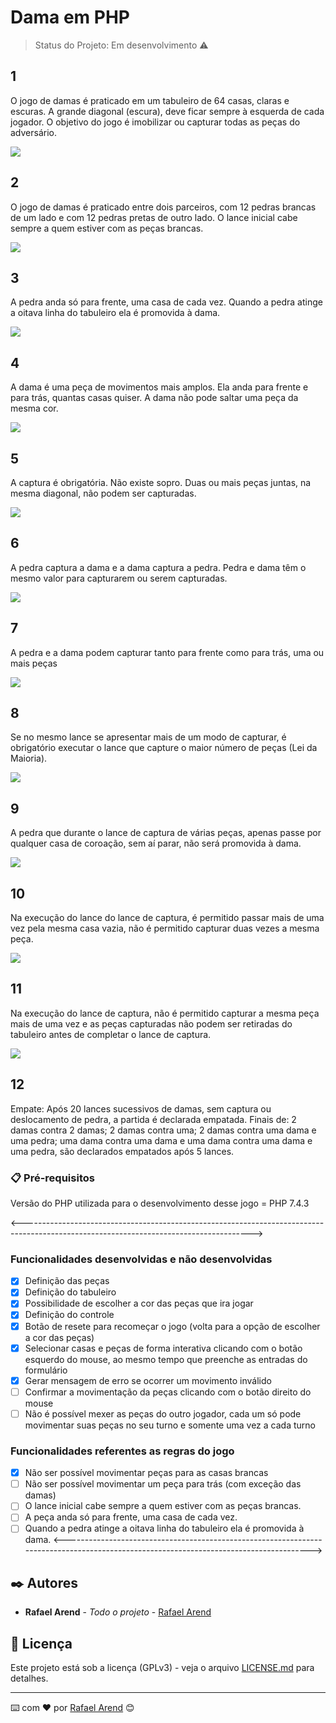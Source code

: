 # Dama em PHP

> Status do Projeto: Em desenvolvimento :warning:

## 1
O jogo de damas é praticado em um tabuleiro de 64 casas, claras e escuras. A grande diagonal (escura), deve ficar sempre à esquerda de cada jogador. O objetivo do jogo é imobilizar ou capturar todas as peças do adversário.

<img src="img/png1.png"/>

## 2
O jogo de damas é praticado entre dois parceiros, com 12 pedras brancas de um lado e com 12 pedras pretas de outro lado.
O lance inicial cabe sempre a quem estiver com as peças brancas.

<img src="img/png2.png"/>

## 3
A pedra anda só para frente, uma casa de cada vez. Quando a pedra atinge a oitava linha do tabuleiro ela é promovida à dama.

<img src="img/png3.png"/>

## 4
A dama é uma peça de movimentos mais amplos. Ela anda para frente e para trás, quantas casas quiser. A dama não pode saltar uma peça da mesma cor.

<img src="img/png4.png"/>

## 5
A captura é obrigatória.
Não existe sopro.
Duas ou mais peças juntas, na mesma diagonal, não podem ser capturadas.

<img src="img/png5.png"/>

## 6
A pedra captura a dama e a dama captura a pedra. Pedra e dama têm o mesmo valor para capturarem ou serem capturadas.

<img src="img/png6.png"/>

## 7
A pedra e a dama podem capturar tanto para frente como para trás, uma ou mais peças

<img src="img/png7.png"/>

## 8
Se no mesmo lance se apresentar mais de um modo de capturar, é obrigatório executar o lance que capture o maior número de peças (Lei da Maioria).

<img src="img/png8.png"/>

## 9
A pedra que durante o lance de captura de várias peças, apenas passe por qualquer casa de coroação, sem aí parar, não será promovida à dama.

<img src="img/png9.png"/>

## 10
Na execução do lance do lance de captura, é permitido passar mais de uma vez pela mesma casa vazia, não é permitido capturar duas vezes a mesma peça.

<img src="img/png10.png"/>

## 11
Na execução do lance de captura, não é permitido capturar a mesma peça mais de uma vez e as peças capturadas não podem ser retiradas do tabuleiro antes de completar o lance de captura.

<img src="img/png11.png"/>

## 12
Empate:
Após 20 lances sucessivos de damas, sem captura ou deslocamento de pedra, a partida é declarada empatada.
Finais de:
2 damas contra 2 damas;
2 damas contra uma;
2 damas contra uma dama e uma pedra;
uma dama contra uma dama e uma dama contra uma dama e uma pedra, são declarados empatados após 5 lances.

### 📋 Pré-requisitos

Versão do PHP utilizada para o desenvolvimento desse jogo = PHP 7.4.3

<--------------------------------------------------------------------------------------------------------------------------------------->
### Funcionalidades desenvolvidas e não desenvolvidas

- [x] Definição das peças
- [x] Definição do tabuleiro
- [x] Possibilidade de escolher a cor das peças que ira jogar
- [x] Definição do controle
- [x] Botão de resete para recomeçar o jogo (volta para a opção de escolher a cor das peças)
- [x] Selecionar casas e peças de forma interativa clicando com o botão esquerdo do mouse, ao mesmo tempo que preenche as entradas do formulário
- [x] Gerar mensagem de erro se ocorrer um movimento inválido
- [ ] Confirmar a movimentação da peças clicando com o botão direito do mouse
- [ ] Não é possível mexer as peças do outro jogador, cada um só pode movimentar suas peças no seu turno e somente uma vez a cada turno

### Funcionalidades referentes as regras do jogo


- [x] Não ser possível movimentar peças para as casas brancas
- [ ] Não ser possível movimentar um peça para trás (com exceção das damas)
- [ ] O lance inicial cabe sempre a quem estiver com as peças brancas.
- [ ] A peça anda só para frente, uma casa de cada vez.
- [ ] Quando a pedra atinge a oitava linha do tabuleiro ela é promovida à dama.
<--------------------------------------------------------------------------------------------------------------------------------------->

## ✒️ Autores

* **Rafael Arend** - *Todo o projeto* - [Rafael Arend](https://github.com/Ozzy005)

## 📄 Licença

Este projeto está sob a licença (GPLv3) - veja o arquivo [LICENSE.md](https://github.com/Ozzy005/Dama-em-PHP/blob/main/README.md) para detalhes.


---
⌨️ com ❤️ por [Rafael Arend](https://github.com/Ozzy005) 😊